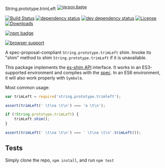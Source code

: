 String.prototype.trimLeft <sup>[![Version Badge][npm-version-svg]][package-url]</sup>

[![Build Status][travis-svg]][travis-url]
[![dependency status][deps-svg]][deps-url]
[![dev dependency status][dev-deps-svg]][dev-deps-url]
[![License][license-image]][license-url]
[![Downloads][downloads-image]][downloads-url]

[![npm badge][npm-badge-png]][package-url]

[![browser support][testling-svg]][testling-url]

A spec-proposal-compliant `String.prototype.trimLeft` shim. Invoke its "shim" method to shim `String.prototype.trimLeft` if it is unavailable.

This package implements the [es-shim API](https://github.com/es-shims/api) interface. It works in an ES3-supported environment and complies with the [spec](http://www.ecma-international.org/ecma-262/6.0/#sec-object.assign). In an ES6 environment, it will also work properly with `Symbol`s.

Most common usage:
```js
var trimLeft = require('string.prototype.trimleft');

assert(trimLeft(' \t\na \t\n') === 'a \t\n');

if (!String.prototype.trimLeft) {
	trimLeft.shim();
}

assert(trimLeft(' \t\na \t\n') === ' \t\na \t\n'.trimLeft());
```

## Tests
Simply clone the repo, `npm install`, and run `npm test`

[package-url]: https://npmjs.com/package/string.prototype.trimleft
[npm-version-svg]: http://vb.teelaun.ch/es-shims/String.prototype.trimLeft.svg
[travis-svg]: https://travis-ci.org/es-shims/String.prototype.trimLeft.svg
[travis-url]: https://travis-ci.org/es-shims/String.prototype.trimLeft
[deps-svg]: https://david-dm.org/es-shims/String.prototype.trimLeft.svg
[deps-url]: https://david-dm.org/es-shims/String.prototype.trimLeft
[dev-deps-svg]: https://david-dm.org/es-shims/String.prototype.trimLeft/dev-status.svg
[dev-deps-url]: https://david-dm.org/es-shims/String.prototype.trimLeft#info=devDependencies
[testling-svg]: https://ci.testling.com/es-shims/String.prototype.trimLeft.png
[testling-url]: https://ci.testling.com/es-shims/String.prototype.trimLeft
[npm-badge-png]: https://nodei.co/npm/string.prototype.trimleft.png?downloads=true&stars=true
[license-image]: http://img.shields.io/npm/l/string.prototype.trimleft.svg
[license-url]: LICENSE
[downloads-image]: http://img.shields.io/npm/dm/string.prototype.trimleft.svg
[downloads-url]: http://npm-stat.com/charts.html?package=string.prototype.trimleft
